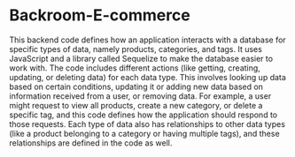 # Backroom-E-commerce

This backend code defines how an application interacts with a database for specific types of data, namely products, categories, and tags. It uses JavaScript and a library called Sequelize to make the database easier to work with. The code includes different actions (like getting, creating, updating, or deleting data) for each data type. This involves looking up data based on certain conditions, updating it or adding new data based on information received from a user, or removing data. For example, a user might request to view all products, create a new category, or delete a specific tag, and this code defines how the application should respond to those requests. Each type of data also has relationships to other data types (like a product belonging to a category or having multiple tags), and these relationships are defined in the code as well.
